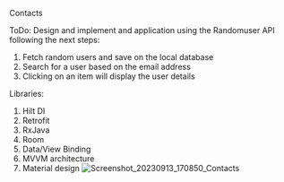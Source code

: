 Contacts

ToDo: Design and implement and application using the Randomuser API following the next steps:

1. Fetch random users and save on the local database
2. Search for a user based on the email address
3. Clicking on an item will display the user details

Libraries:

1. Hilt DI
2. Retrofit
3. RxJava
4. Room
5. Data/View Binding
6. MVVM architecture
7. Material design
![Screenshot_20230913_170850_Contacts](https://github.com/noemibalazs/Contacts/assets/33603567/d0ebce90-9108-4233-a729-2fffbc90019f)

